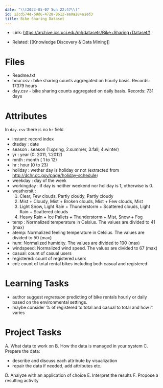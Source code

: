 ```yaml
---
date: "\\[2023-05-07 Sun 22:47\\]"
id: 12cd574e-b9d6-4728-8612-aa0a284a1ed3
title: Bike Sharing Dataset
---
```


- Link: <https://archive.ics.uci.edu/ml/datasets/Bike+Sharing+Dataset#>

- Related: [[Knowledge Discovery & Data Mining]]

# Files

- Readme.txt
- hour.csv : bike sharing counts aggregated on hourly basis. Records: 17379 hours
- day.csv - bike sharing counts aggregated on daily basis. Records: 731 days

# Attributes

In `day.csv` there is no `hr` field

- instant: record index
- dteday : date
- season : season (1:spring, 2:summer, 3:fall, 4:winter)
- yr : year (0: 2011, 1:2012)
- mnth : month ( 1 to 12)
- hr : hour (0 to 23)
- holiday : wether day is holiday or not (extracted from <http://dchr.dc.gov/page/holiday-schedule>)
- weekday : day of the week
- workingday : if day is neither weekend nor holiday is 1, otherwise is 0.
- weathersit :
  1.  Clear, Few clouds, Partly cloudy, Partly cloudy
  2.  Mist + Cloudy, Mist + Broken clouds, Mist + Few clouds, Mist
  3.  Light Snow, Light Rain + Thunderstorm + Scattered clouds, Light Rain + Scattered clouds
  4.  Heavy Rain + Ice Pallets + Thunderstorm + Mist, Snow + Fog
- temp : Normalized temperature in Celsius. The values are divided to 41 (max)
- atemp: Normalized feeling temperature in Celsius. The values are divided to 50 (max)
- hum: Normalized humidity. The values are divided to 100 (max)
- windspeed: Normalized wind speed. The values are divided to 67 (max)
- casual: count of casual users
- registered: count of registered users
- cnt: count of total rental bikes including both casual and registered

# Learning Tasks

- author suggest *regression* predicting of bike rentals hourly or daily based on the environmental settings.
- maybe consider % of registered to total and casual to total and how it varies

# Project Tasks

A. What data to work on B. How the data is managed in your system C. Prepare the data:

- describe and discuss each attribute by visualization
- repair the data if needed, add attributes etc.

D. Analyze with an application of choice E. Interpret the results F. Propose a resulting activity
